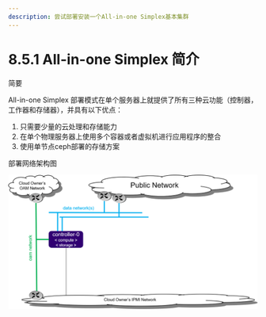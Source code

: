 ```yaml
---
description: 尝试部署安装一个All-in-one Simplex基本集群
---
```


# 8.5.1 All-in-one Simplex 简介

简要

All-in-one Simplex 部署模式在单个服务器上就提供了所有三种云功能（控制器，工作器和存储器），并具有以下优点：

1. 只需要少量的云处理和存储能力
2. 在单个物理服务器上使用多个容器或者虚拟机进行应用程序的整合
3. 使用单节点ceph部署的存储方案

部署网络架构图

![&#x90E8;&#x7F72;&#x67B6;&#x6784;&#x56FE;](../../.gitbook/assets/starlingx-deployment-options-simplex4.png)



